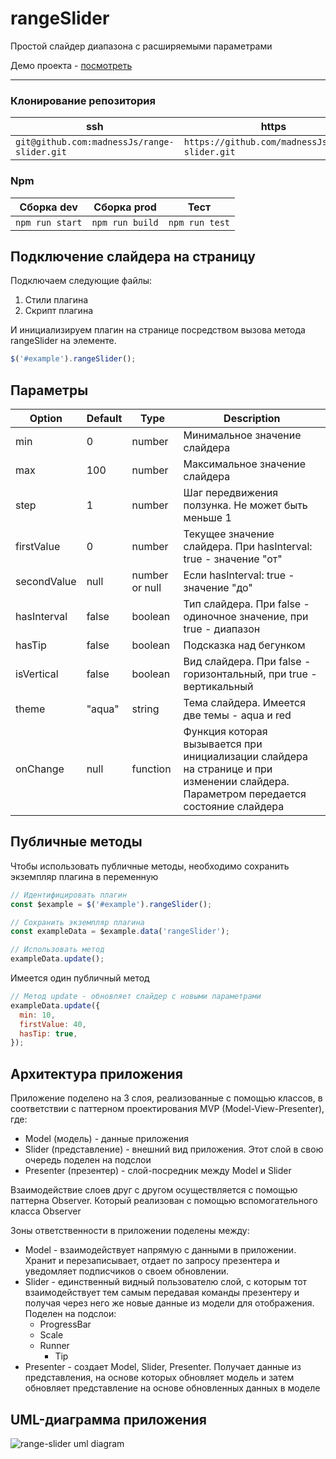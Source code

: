 # rangeSlider

Простой слайдер диапазона с расширяемыми параметрами

Демо проекта - [посмотреть](https://alagunoff.github.io/range-slider/) 

---

### Клонирование репозитория

| ssh                                         | https                                           |
| ------------------------------------------- | ----------------------------------------------- |
| `git@github.com:madnessJs/range-slider.git` | `https://github.com/madnessJs/range-slider.git` |

### Npm

| Сборка dev      | Сборка prod     | Тест           |
| --------------- | --------------- | -------------- |
| `npm run start` | `npm run build` | `npm run test` |

## Подключение слайдера на страницу

Подключаем следующие файлы:

1. Стили плагина
2. Скрипт плагина

И инициализируем плагин на странице посредством вызова метода rangeSlider на элементе.

```javascript
$('#example').rangeSlider();
```

## Параметры

| Option      | Default | Type           | Description                                                                                                                          |
| ----------- | ------- | -------------- | ------------------------------------------------------------------------------------------------------------------------------------ |
| min         | 0       | number         | Минимальное значение слайдера                                                                                                        |
| max         | 100     | number         | Максимальное значение слайдера                                                                                                       |
| step        | 1       | number         | Шаг передвижения ползунка. Не может быть меньше 1                                                                                    |
| firstValue  | 0       | number         | Текущее значение слайдера. При hasInterval: true - значение "от"                                                                     |
| secondValue | null    | number or null | Если hasInterval: true - значение "до"                                                                                               |
| hasInterval | false   | boolean        | Тип слайдера. При false - одиночное значение, при true - диапазон                                                                    |
| hasTip      | false   | boolean        | Подсказка над бегунком                                                                                                               |
| isVertical  | false   | boolean        | Вид слайдера. При false - горизонтальный, при true - вертикальный                                                                    |
| theme       | "aqua"  | string         | Тема слайдера. Имеется две темы - aqua и red                                                                                         |
| onChange    | null    | function       | Функция которая вызывается при инициализации слайдера на странице и при изменении слайдера. Параметром передается состояние слайдера |

## Публичные методы

Чтобы использовать публичные методы, необходимо сохранить экземпляр плагина в переменную

```javascript
// Идентифицировать плагин
const $example = $('#example').rangeSlider();

// Сохранить экземпляр плагина
const exampleData = $example.data('rangeSlider');

// Использовать метод
exampleData.update();
```

Имеется один публичный метод

```javascript
// Метод update - обновляет слайдер с новыми параметрами
exampleData.update({
  min: 10,
  firstValue: 40,
  hasTip: true,
});
```

## Архитектура приложения

Приложение поделено на 3 слоя, реализованные с помощью классов, в соответствии с паттерном проектирования MVP (Model-View-Presenter), где:

- Model (модель) - данные приложения
- Slider (представление) - внешний вид приложения. Этот слой в свою очередь поделен на подслои
- Presenter (презентер) - слой-посредник между Model и Slider

Взаимодействие слоев друг с другом осуществляется с помощью паттерна Observer. Который реализован с помощью вспомогательного класса Observer

Зоны ответственности в приложении поделены между:

- Model - взаимодействует напрямую с данными в приложении. Хранит и перезаписывает, отдает по запросу презентера и уведомляет подписчиков о своем обновлении.
- Slider - единственный видный пользователю слой, с которым тот взаимодействует тем самым передавая команды презентеру и получая через него же новые данные из модели для отображения. Поделен на подслои:
  - ProgressBar
  - Scale
  - Runner
    - Tip
- Presenter - создает Model, Slider, Presenter. Получает данные из представления, на основе которых обновляет модель и затем обновляет представление на основе обновленных данных в моделе

## UML-диаграмма приложения

![range-slider uml diagram](https://i.ibb.co/fQDPTfG/range-Slider-uml.png 'UML diagram')
